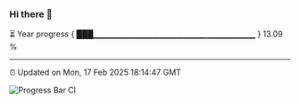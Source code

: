 ### Hi there 👋

⏳ Year progress { ███▁▁▁▁▁▁▁▁▁▁▁▁▁▁▁▁▁▁▁▁▁▁▁▁▁▁▁ } 13.09 %

---

⏰ Updated on Mon, 17 Feb 2025 18:14:47 GMT

![Progress Bar CI](https://github.com/code-lakshay/GitHub-Actions-Demo/workflows/Progress%20Bar%20CI/badge.svg)
